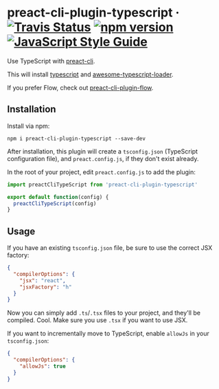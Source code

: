# preact-cli-plugin-typescript &middot; [![Travis Status](https://img.shields.io/travis/wub/preact-cli-plugin-typescript/master.svg?label=travis&maxAge=43200)](https://travis-ci.org/wub/preact-cli-plugin-typescript) [![npm version](https://img.shields.io/npm/v/preact-cli-plugin-typescript.svg)](https://www.npmjs.com/package/preact-cli-plugin-typescript) [![JavaScript Style Guide](https://img.shields.io/badge/code_style-standard-brightgreen.svg)](https://standardjs.com)

Use TypeScript with [preact-cli](https://github.com/developit/preact-cli).

This will install [typescript](https://github.com/Microsoft/TypeScript)
and [awesome-typescript-loader](https://github.com/s-panferov/awesome-typescript-loader).

If you prefer Flow, check out [preact-cli-plugin-flow](https://github.com/SaraVieira/preact-cli-plugin-flow).

## Installation

Install via npm:

```shell
npm i preact-cli-plugin-typescript --save-dev
```

After installation, this plugin will create a `tsconfig.json` (TypeScript 
configuration file), and `preact.config.js`, if they don't exist already.

In the root of your project, edit `preact.config.js` to add the plugin:

```js
import preactCliTypeScript from 'preact-cli-plugin-typescript'

export default function(config) {
  preactCliTypeScript(config)
}
```

## Usage

If you have an existing `tsconfig.json` file, be sure to use the correct
JSX factory:

```json
{
  "compilerOptions": {
    "jsx": "react",
    "jsxFactory": "h"
  }
}
```

Now you can simply add `.ts`/`.tsx` files to your project, and they'll
be compiled. Cool. Make sure you use `.tsx` if you want to use JSX.

If you want to incrementally move to TypeScript, enable `allowJs`
in your `tsconfig.json`:

```json
{
  "compilerOptions": {
    "allowJs": true
  }
}
```
